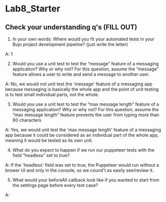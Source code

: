 # Lab8_Starter

## Check your understanding q's (FILL OUT)
1. In your own words: Where would you fit your automated tests in your Bujo project development pipeline? (just write the letter) 

  A: 1

2. Would you use a unit test to test the “message” feature of a messaging application? Why or why not? For this question, assume the “message” feature allows a user to write and send a message to another user.

  A: No, we would not unit test the 'message' feature of a messaging app because messaging is basically the whole app and the point of unit testing is to test small individual parts, not the whole.

3. Would you use a unit test to test the “max message length” feature of a messaging application? Why or why not? For this question, assume the “max message length” feature prevents the user from typing more than 80 characters

  A: Yes, we would unit test the 'max message length' feature of a messaging app because it could be considered as an individual part of the whole app, meaning it would be tested as its own unit.

4. What do you expect to happen if we run our puppeteer tests with the field “headless” set to true?

  A: If the 'headless' field was set to true, the Puppeteer would run without a brower UI and only in the console, so we cound't as easily see/review it. 

5. What would your beforeAll callback look like if you wanted to start from the settings page before every test case?

  A: 
